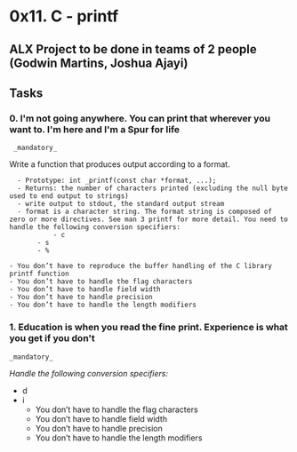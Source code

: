 # 0x11. C - printf

## ALX  Project to be done in teams of 2 people (Godwin Martins, Joshua Ajayi)

## Tasks
### 0. I'm not going anywhere. You can print that wherever you want to. I'm here and I'm a Spur for life
     _mandatory_

Write a function that produces output according to a format.

      - Prototype: int _printf(const char *format, ...);
      - Returns: the number of characters printed (excluding the null byte used to end output to strings)
      - write output to stdout, the standard output stream
      - format is a character string. The format string is composed of zero or more directives. See man 3 printf for more detail. You need to handle the following conversion specifiers:
      	       - c
	       - s
	       - %

	- You don’t have to reproduce the buffer handling of the C library printf function
	- You don’t have to handle the flag characters
	- You don’t have to handle field width
	- You don’t have to handle precision
	- You don’t have to handle the length modifiers


### 1. Education is when you read the fine print. Experience is what you get if you don't
    _mandatory_
    
_*Handle the following conversion specifiers:*_

 - d
 - i
    - You don’t have to handle the flag characters
    - You don’t have to handle field width
    - You don’t have to handle precision
    - You don’t have to handle the length modifiers